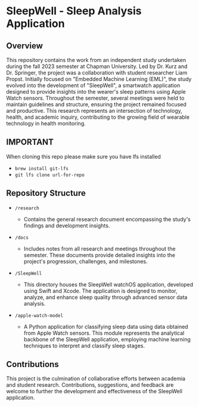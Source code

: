 # SleepWell - Sleep Analysis Application

## Overview
This repository contains the work from an independent study undertaken during the fall 2023 semester at Chapman University. Led by Dr. Kurz and Dr. Springer, the project was a collaboration with student researcher Liam Propst. Initially focused on "Embedded Machine Learning (EML)", the study evolved into the development of "SleepWell", a smartwatch application designed to provide insights into the wearer's sleep patterns using Apple Watch sensors. Throughout the semester, several meetings were held to maintain guidelines and structure, ensuring the project remained focused and productive. This research represents an intersection of technology, health, and academic inquiry, contributing to the growing field of wearable technology in health monitoring.

## IMPORTANT
When cloning this repo please make sure you have lfs installed
* `brew install git-lfs`
* `git lfs clone url-for-repo`

## Repository Structure

- `/research`
  - Contains the general research document encompassing the study's findings and development insights.

- `/docs`
  - Includes notes from all research and meetings throughout the semester. These documents provide detailed insights into the project's progression, challenges, and milestones.

- `/SleepWell`
  - This directory houses the SleepWell watchOS application, developed using Swift and Xcode. The application is designed to monitor, analyze, and enhance sleep quality through advanced sensor data analysis.

- `/apple-watch-model`
  - A Python application for classifying sleep data using data obtained from Apple Watch sensors. This module represents the analytical backbone of the SleepWell application, employing machine learning techniques to interpret and classify sleep stages.

## Contributions
This project is the culmination of collaborative efforts between academia and student research. Contributions, suggestions, and feedback are welcome to further the development and effectiveness of the SleepWell application.


